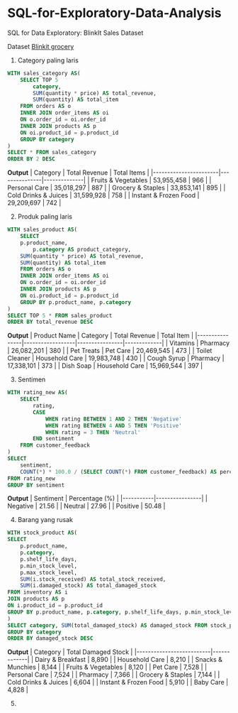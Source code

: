 # SQL-for-Exploratory-Data-Analysis
SQL for Data Exploratory: BlinkIt Sales Dataset

Dataset [Blinkit grocery](https://www.kaggle.com/datasets/akxiit/blinkit-sales-dataset)

1. Category paling laris
```sql
WITH sales_category AS(
    SELECT TOP 5
	    category,
	    SUM(quantity * price) AS total_revenue,
	    SUM(quantity) AS total_item
    FROM orders AS o
    INNER JOIN order_items AS oi
    ON o.order_id = oi.order_id
    INNER JOIN products AS p
    ON oi.product_id = p.product_id
    GROUP BY category
)
SELECT * FROM sales_category
ORDER BY 2 DESC
```
**Output**
| Category              | Total Revenue | Total Items |
|-----------------------|---------------|--------------|
| Fruits & Vegetables   | 53,955,458    | 966          |
| Personal Care         | 35,018,297    | 887          |
| Grocery & Staples     | 33,853,141    | 895          |
| Cold Drinks & Juices  | 31,599,928    | 758          |
| Instant & Frozen Food | 29,209,697    | 742          |

2. Produk paling laris
```sql
WITH sales_product AS(
    SELECT
	p.product_name,
        p.category AS product_category,
	SUM(quantity * price) AS total_revenue,
	SUM(quantity) AS total_item
    FROM orders AS o
    INNER JOIN order_items AS oi
    ON o.order_id = oi.order_id
    INNER JOIN products AS p
    ON oi.product_id = p.product_id
    GROUP BY p.product_name, p.category
)
SELECT TOP 5 * FROM sales_product
ORDER BY total_revenue DESC
```
**Output**
| Product Name    | Category        | Total Revenue | Total Item |
|----------------|------------------|----------------|-------------|
| Vitamins       | Pharmacy         | 26,082,201     | 380         |
| Pet Treats     | Pet Care         | 20,469,545     | 473         |
| Toilet Cleaner | Household Care   | 19,983,748     | 430         |
| Cough Syrup    | Pharmacy         | 17,338,101     | 373         |
| Dish Soap      | Household Care   | 15,969,544     | 397         |

3. Sentimen
```sql
WITH rating_new AS(
    SELECT 
        rating,
        CASE 
            WHEN rating BETWEEN 1 AND 2 THEN 'Negative'
            WHEN rating BETWEEN 4 AND 5 THEN 'Positive'
            WHEN rating = 3 THEN 'Neutral'
        END sentiment
    FROM customer_feedback
)
SELECT 
    sentiment,
    COUNT(*) * 100.0 / (SELECT COUNT(*) FROM customer_feedback) AS percentage
FROM rating_new
GROUP BY sentiment
```
**Output**
| Sentiment | Percentage (%) |
|-----------|----------------|
| Negative  | 21.56          |
| Neutral   | 27.96          |
| Positive  | 50.48          |

4. Barang yang rusak
```sql
WITH stock_product AS(
SELECT 
    p.product_name,
    p.category,
    p.shelf_life_days,
    p.min_stock_level,
    p.max_stock_level,
    SUM(i.stock_received) AS total_stock_received,
    SUM(i.damaged_stock) AS total_damaged_stock
FROM inventory AS i
JOIN products AS p
ON i.product_id = p.product_id
GROUP BY p.product_name, p.category, p.shelf_life_days, p.min_stock_level, p.max_stock_level
)
SELECT category, SUM(total_damaged_stock) AS damaged_stock FROM stock_product
GROUP BY category
ORDER BY damaged_stock DESC
```
**Output**
| Category                 | Total Damaged Stock  |
|--------------------------|-------------|
| Dairy & Breakfast        | 8,890       |
| Household Care           | 8,210       |
| Snacks & Munchies        | 8,144       |
| Fruits & Vegetables      | 8,120       |
| Pet Care                 | 7,528       |
| Personal Care            | 7,524       |
| Pharmacy                 | 7,366       |
| Grocery & Staples        | 7,144       |
| Cold Drinks & Juices     | 6,604       |
| Instant & Frozen Food    | 5,910       |
| Baby Care                | 4,828       |

5. 
